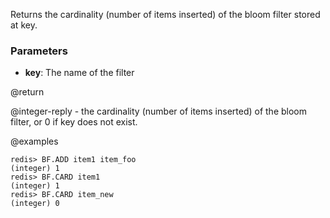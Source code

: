 Returns the cardinality (number of items inserted) of the bloom filter stored at key.

### Parameters

* **key**: The name of the filter

@return

@integer-reply - the cardinality (number of items inserted) of the bloom filter, or 0 if key does not exist.

@examples

```
redis> BF.ADD item1 item_foo
(integer) 1
redis> BF.CARD item1
(integer) 1
redis> BF.CARD item_new
(integer) 0
```
